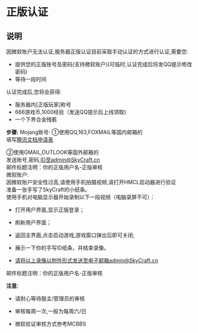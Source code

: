 # 正版认证

## 说明

因微软账户无法认证,服务器正版认证目前采取手动认证的方式进行认证,需要您:

* 提供您的正版账号及密码\(支持微软账户\)\(可临时,认证完成后将发QQ提示修改密码\)  
* 等待一段时间  

认证完成后,您将会获得:

* 服务器内\[正版玩家\]称号
* 666游戏币,1000经验（发送QQ提示后上线领取\)
* 一个下界合金残骸  

**步骤:**
Mojang账号:
①使用QQ,163,FOXMAIL等国内邮箱的  
填写[腾讯文档申请表](https://docs.qq.com/form/page/DVlBLR2VsR2pYQ21v?_w_tencentdocx_form=1)  

②使用GMAIL,OUTLOOK等国外邮箱的  
发送账号,密码,ID至admin@SkyCraft.cn  
邮件标题注明：你的正版用户名-正版审核  
微软账户:  
因微软账户安全性过高,请使用手机拍摄视频,请打开HMCL启动器进行验证  
准备一张手写了SkyCraft的小纸条。  
使用手机对电脑显示器开始录制以下一段视频（电脑录屏不可）：  
* 打开用户界面,显示正版登录；

* 刷新用户界面；

* 返回主界面,点击启动游戏,游戏窗口弹出后即可关闭;

* 展示一下你的手写ID纸条，并结束录像。

* 请将以上录像以附件形式发送至电子邮箱admin@SkyCraft.cn

邮件标题注明：你的正版用户名-正版审核

**注意:**

* 请耐心等待服主/管理员的审核

* 审核每周一次,一般为每周六/日
* 微软验证审核方式参考MCBBS
